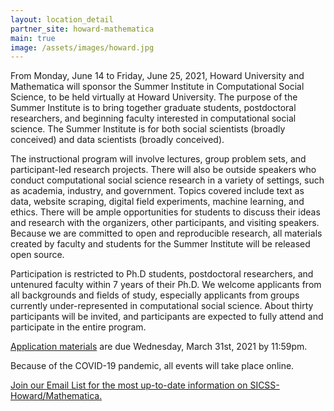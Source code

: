 ```yaml
---
layout: location_detail
partner_site: howard-mathematica
main: true
image: /assets/images/howard.jpg
---
```


From Monday, June 14 to Friday, June 25, 2021, Howard University and Mathematica will sponsor the Summer Institute in Computational Social Science, to be held virtually at Howard University. The purpose of the Summer Institute is to bring together graduate students, postdoctoral researchers, and beginning faculty interested in computational social science. The Summer Institute is for both social scientists (broadly conceived) and data scientists (broadly conceived).

The instructional program will involve lectures, group problem sets, and participant-led research projects. There will also be outside speakers who conduct computational social science research in a variety of settings, such as academia, industry, and government. Topics covered include text as data, website scraping, digital field experiments, machine learning, and ethics. There will be ample opportunities for students to discuss their ideas and research with the organizers, other participants, and visiting speakers. Because we are committed to open and reproducible research, all materials created by faculty and students for the Summer Institute will be released open source.

Participation is restricted to Ph.D students, postdoctoral researchers, and untenured faculty within 7 years of their Ph.D. We welcome applicants from all backgrounds and fields of study, especially applicants from groups currently under-represented in computational social science. About thirty participants will be invited, and participants are expected to fully attend and participate in the entire program.

[Application materials](https://compsocialscience.github.io/summer-institute/2021/howard-mathematica/apply) are due Wednesday, March 31st, 2021 by 11:59pm.

Because of the COVID-19 pandemic, all events will take place online.

[Join our Email List for the most up-to-date information on SICSS-Howard/Mathematica.](https://docs.google.com/forms/d/17poF12b9iLVCND-qUErcu7XluNlVDQq07syOeGOSMkY/viewform?edit_requested=true)
